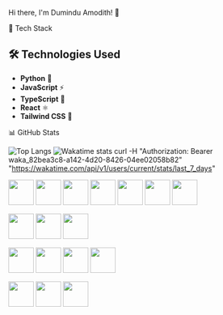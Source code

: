 Hi there, I'm Dumindu Amodith! 👋

🚀 Tech Stack

## 🛠️ Technologies Used
- **Python** 🐍
- **JavaScript** ⚡
- **TypeScript** 💙
- **React** ⚛️
- **Tailwind CSS** 🎨

📊 GitHub Stats

![Top Langs](https://github-readme-stats.vercel.app/api/top-langs/?username=LOSTdumindy&layout=compact&theme=dark)
![Wakatime stats](https://github-readme-stats.vercel.app/api/wakatime?username=LOSTdumindu&theme=dark)
curl -H "Authorization: Bearer waka_82bea3c8-a142-4d20-8426-04ee02058b82" "https://wakatime.com/api/v1/users/current/stats/last_7_days"






  <!-- Frontend -->
  <img src="https://cdn.jsdelivr.net/gh/devicons/devicon/icons/html5/html5-original.svg" width="50px"/> <!-- HTML -->
  <img src="https://cdn.jsdelivr.net/gh/devicons/devicon/icons/css3/css3-original.svg" width="50px"/> <!-- CSS -->
  <img src="https://cdn.jsdelivr.net/gh/devicons/devicon/icons/javascript/javascript-original.svg" width="50px"/> <!-- JavaScript -->
  <img src="https://cdn.jsdelivr.net/gh/devicons/devicon/icons/typescript/typescript-original.svg" width="50px"/> <!-- TypeScript -->
  <img src="https://cdn.jsdelivr.net/gh/devicons/devicon/icons/react/react-original.svg" width="50px"/> <!-- React -->
  <img src="https://cdn.jsdelivr.net/gh/devicons/devicon/icons/nextjs/nextjs-original.svg" width="50px"/> <!-- Next.js -->
  <img src="https://cdn.jsdelivr.net/gh/devicons/devicon/icons/tailwindcss/tailwindcss-original.svg" width="50px"/> <!-- Tailwind CSS -->
  
  <!-- Backend -->
  <img src="https://cdn.jsdelivr.net/gh/devicons/devicon/icons/nodejs/nodejs-original.svg" width="50px"/> <!-- Node.js -->
  <img src="https://cdn.jsdelivr.net/gh/devicons/devicon/icons/express/express-original.svg" width="50px"/> <!-- Express.js -->
  <img src="https://cdn.jsdelivr.net/gh/devicons/devicon/icons/bun/bun-original.svg" width="50px"/> <!-- Bun -->
  
  <!-- Database -->
  <img src="https://cdn.jsdelivr.net/gh/devicons/devicon/icons/postgresql/postgresql-original.svg" width="50px"/> <!-- PostgreSQL -->
  <img src="https://cdn.jsdelivr.net/gh/devicons/devicon/icons/mysql/mysql-original.svg" width="50px"/> <!-- MySQL -->
  <img src="https://cdn.jsdelivr.net/gh/devicons/devicon/icons/oracle/oracle-original.svg" width="50px"/> <!-- Oracle DB -->
  <img src="https://cdn.jsdelivr.net/gh/devicons/devicon/icons/sqlite/sqlite-original.svg" width="50px"/> <!-- SQLite -->
  
  <!-- Programming Languages -->
  <img src="https://cdn.jsdelivr.net/gh/devicons/devicon/icons/c/c-original.svg" width="50px"/> <!-- C -->
  <img src="https://cdn.jsdelivr.net/gh/devicons/devicon/icons/cplusplus/cplusplus-original.svg" width="50px"/> <!-- C++ -->
  <img src="https://cdn.jsdelivr.net/gh/devicons/devicon/icons/python/python-original.svg" width="50px"/> <!-- Python -->

